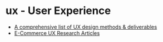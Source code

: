 ux - User Experience
====================

* [A comprehensive list of UX design methods & deliverables](https://uxdesign.cc/a-comprehensive-list-of-ux-design-methods-deliverables-2021-2feb3e70e168)
* [E-Commerce UX Research Articles](https://baymard.com/blog)
